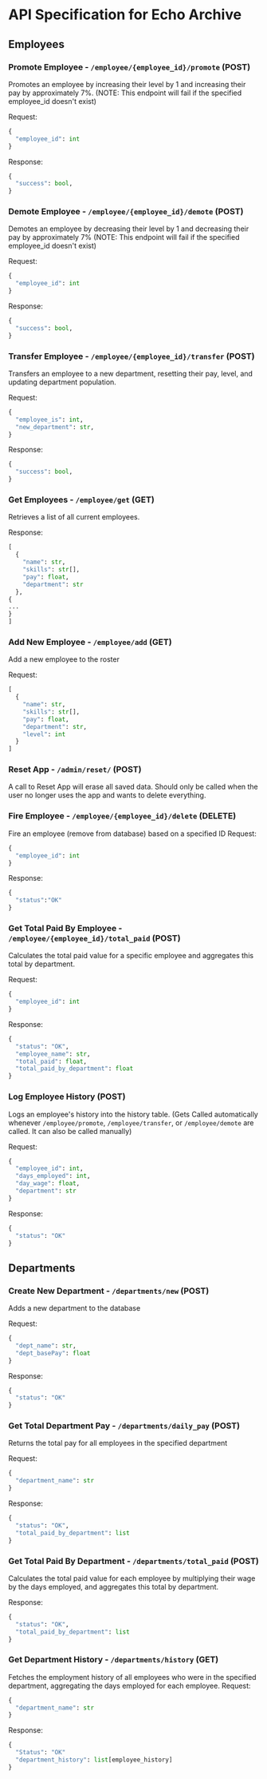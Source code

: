 # API Specification for Echo Archive

## Employees

### Promote Employee - `/employee/{employee_id}/promote` (POST)
Promotes an employee by increasing their level by 1 and increasing their pay by approximately 7%.
(NOTE: This endpoint will fail if the specified employee_id doesn't exist)

Request:
```python
{
  "employee_id": int
}
```

Response:
```python
{
  "success": bool,
}
```

### Demote Employee - `/employee/{employee_id}/demote` (POST)
Demotes an employee by decreasing their level by 1 and decreasing their pay by approximately 7% 
(NOTE: This endpoint will fail if the specified employee_id doesn't exist)

Request:
```python
{
  "employee_id": int
}
```

Response:
```python
{
  "success": bool,
}
```

### Transfer Employee - `/employee/{employee_id}/transfer` (POST)
Transfers an employee to a new department, resetting their pay, level, and updating department population.

Request:
```python
{
  "employee_is": int,
  "new_department": str,
}
```

Response:
```python
{
  "success": bool,
}
```




### Get Employees - `/employee/get` (GET)
Retrieves a list of all current employees.

Response:
```python
[
  {
    "name": str,
    "skills": str[],
    "pay": float,
    "department": str
  },
{
...
}
]
```

### Add New Employee - `/employee/add` (GET)
Add a new employee to the roster

Request:
```python
[
  {
    "name": str,
    "skills": str[],
    "pay": float,
    "department": str,
    "level": int
  }
]
```


### Reset App - `/admin/reset/` (POST)
A call to Reset App will erase all saved data. Should only be called when the user no longer uses the app and wants to delete everything.

### Fire Employee - `/employee/{employee_id}/delete` (DELETE)
Fire an employee (remove from database) based on a specified ID
Request:
```python
{
  "employee_id": int
}
```
Response:
```python
{
  "status":"OK"
}
```

### Get Total Paid By Employee - `/employee/{employee_id}/total_paid` (POST)
Calculates the total paid value for a specific employee and aggregates this total by department.

Request:
```python
{
  "employee_id": int
}
```
Response:
```python
{
  "status": "OK",
  "employee_name": str,
  "total_paid": float,
  "total_paid_by_department": float
}
```

### Log Employee History (POST)
Logs an employee's history into the history table. (Gets Called automatically whenever `/employee/promote`, `/employee/transfer`, or `/employee/demote` are called. It can also be called manually)

Request:
```python
{
  "employee_id": int,
  "days_employed": int,
  "day_wage": float,
  "department": str
}
```
Response:
```python
{
  "status": "OK"
}
```

## Departments  

### Create New Department - `/departments/new` (POST)
Adds a new department to the database

Request:
```python
{
  "dept_name": str,
  "dept_basePay": float
}
```
Response:
```python
{
  "status": "OK"
}
```


### Get Total Department Pay - `/departments/daily_pay` (POST)
Returns the total pay for all employees in the specified department

Request:
```python
{
  "department_name": str
}
```

Response:
```python
{
  "status": "OK",
  "total_paid_by_department": list
}
```

### Get Total Paid By Department - `/departments/total_paid` (POST)
Calculates the total paid value for each employee by multiplying their wage by the days employed, and aggregates this total by department.

Response:
```python
{
  "status": "OK",
  "total_paid_by_department": list
}
```

### Get Department History - `/departments/history` (GET)
Fetches the employment history of all employees who were in the specified department, aggregating the days employed for each employee.
Request:
```python
{
  "department_name": str
}
```
Response:
```python
{
  "Status": "OK"
  "department_history": list[employee_history]
}
```